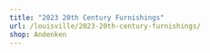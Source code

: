 ```yaml
---
title: "2023 20th Century Furnishings"
url: /louisville/2023-20th-century-furnishings/
shop: Andenken
---
```


